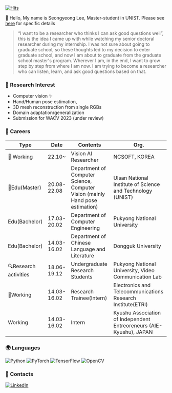 

 [![Hits](https://hits.seeyoufarm.com/api/count/incr/badge.svg?url=https%3A%2F%2Fgithub.com%2Fswanilee%2Fhit-counter&count_bg=%2379C83D&title_bg=%23555555&icon=&icon_color=%23E7E7E7&title=hits&edge_flat=false)](https://hits.seeyoufarm.com)

👋 Hello, My name is Seongyeong Lee, Master-student in UNIST.
   Please see [here] for specific details

> “I want to be a researcher who thinks I can ask good questions well”, this is the idea I came up with while watching my senior doctoral researcher during my internship. I was not sure about going to graduate school, so these thoughts led to my decision to enter graduate school, and now I am about to graduate from the graduate school master's program. 
> Wherever I am, in the end, I want to grow step by step from where I am now. I am trying to become a researcher who can listen, learn, and ask good questions based on that.



### 💙 Research Interest 
- Computer vision ✨
- Hand/Human pose estimation, 
- 3D mesh reconstruction from single RGBs
- Domain adaptation/generalization
- Submission for WACV 2023 (under review)


### 💚 Careers
|Type|Date|Contents|Org.|
|------|---|---|---|
|🌟 Working|22.10~|Vision AI Researcher|NCSOFT, KOREA|
|📖Edu(Master)|20.08-22.08|Department of Computer Science, Computer Vision (mainly Hand pose estimation) |Ulsan National Institute of Science and Technology (UNIST)|
|Edu(Bachelor)|17.03-20.02|Department of Computer Engineering|Pukyong National University|
|Edu(Bachelor)|14.03-16.02|Department of Chinese Language and Literature |Dongguk University|
|🔍Research activities|18.06-19.12|Undergraduate Research Students| Pukyong National University, Video Communication Lab |
|📑Working|14.03-16.02| Research Trainee(Intern)|Electronics and Telecommunications Research Institute(ETRI)|
|Working|14.03-16.02|Intern|Kyushu Association of Independent Entreoreneurs (AIE-Kyushu), JAPAN|

### 🌍 Languages
![Python](https://img.shields.io/badge/python-3670A0?style=for-the-badge&logo=python&logoColor=ffdd54) ![PyTorch](https://img.shields.io/badge/PyTorch-%23EE4C2C.svg?style=for-the-badge&logo=PyTorch&logoColor=white)
![TensorFlow](https://img.shields.io/badge/TensorFlow-%23FF6F00.svg?style=for-the-badge&logo=TensorFlow&logoColor=white) ![OpenCV](https://img.shields.io/badge/opencv-%23white.svg?style=for-the-badge&logo=opencv&logoColor=white)
### 💌 Contacts
[![LinkedIn](https://img.shields.io/badge/linkedin-%230077B5.svg?style=for-the-badge&logo=linkedin&logoColor=white)](https://www.linkedin.com/in/seongyeong-lee-b99914183)


[//]: # (These are reference links used in the body of this note and get stripped out when the markdown processor does its job. There is no need to format nicely because it shouldn't be seen. Thanks SO - http://stackoverflow.com/questions/4823468/store-comments-in-markdown-syntax)
    
   [dill]: <https://github.com/joemccann/dillinger>
   [git-repo-url]: <https://github.com/joemccann/dillinger.git>
   [LinkedIn]: <https://www.linkedin.com/in/seongyeong-lee-b99914183/>
   [here]: <https://www.notion.so/Seongyeong-s-portfolio-c67706d58fba4a219ce4cb317b7c1a02>
   [markdown-it]: <https://github.com/markdown-it/markdown-it>
   [Ace Editor]: <http://ace.ajax.org>
   [node.js]: <http://nodejs.org>
   [Twitter Bootstrap]: <http://twitter.github.com/bootstrap/>
   [jQuery]: <http://jquery.com>
   [@tjholowaychuk]: <http://twitter.com/tjholowaychuk>
   [express]: <http://expressjs.com>
   [AngularJS]: <http://angularjs.org>
   [Gulp]: <http://gulpjs.com>

   [PlDb]: <https://github.com/joemccann/dillinger/tree/master/plugins/dropbox/README.md>
   [PlGh]: <https://github.com/joemccann/dillinger/tree/master/plugins/github/README.md>
   [PlGd]: <https://github.com/joemccann/dillinger/tree/master/plugins/googledrive/README.md>
   [PlOd]: <https://github.com/joemccann/dillinger/tree/master/plugins/onedrive/README.md>
   [PlMe]: <https://github.com/joemccann/dillinger/tree/master/plugins/medium/README.md>
   [PlGa]: <https://github.com/RahulHP/dillinger/blob/master/plugins/googleanalytics/README.md>
